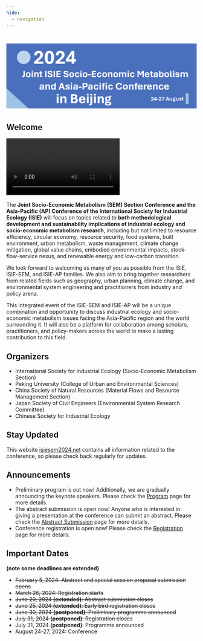 ```yaml
---
hide:
  - navigation
---
```


# ![1706701450090](image/index/1706701450090.png)

## Welcome

<video controls>
<source src="image/index/1706717580636.mp4" type="video/mp4">
</video>

The **Joint Socio-Economic Metabolism (SEM) Section Conference and the Asia-Pacific (AP) Conference of the International Society for Industrial Ecology (ISIE)** will focus on topics related to **both methodological development and sustainability implications of industrial ecology and socio-economic metabolism research**, including but not limited to resource efficiency, circular economy, resource security, food systems, built environment, urban metabolism, waste management, climate change mitigation, global value chains, embodied environmental impacts, stock-flow-service nexus, and renewable energy and low-carbon transition.

We look forward to welcoming as many of you as possible from the ISIE, ISIE-SEM, and ISIE-AP families. We also aim to bring together researchers from related fields such as geography, urban planning, climate change, and environmental system engineering and practitioners from industry and policy arena.

This integrated event of the ISIE-SEM and ISIE-AP will be a unique combination and opportunity to discuss industrial ecology and socio-economic metabolism issues facing the Asia-Pacific region and the world surrounding it. It will also be a platform for collaboration among scholars, practitioners, and policy-makers across the world to make a lasting contribution to this field.

## Organizers

- International Society for Industrial Ecology (Socio-Economic Metabolism Section)
- Peking University (College of Urban and Environmental Sciences)
- China Society of Natural Resources (Material Flows and Resource Management Section)
- Japan Society of Civil Engineers (Environmental System Research Committee)
- Chinese Society for Industrial Ecology

## Stay Updated

<!-- This section title has hyperlink in /Program/index.md -->
<!-- 这一部分在 /Program/index.md 中有超链接，注意标题的修改 -->

This website [isiesem2024.net](index.md) contains all information related to the conference, so please check back regularly for updates.

## Announcements

- Preliminary program is out now! Additionally, we are gradually announcing the keynote speakers. Please check the [Program](Program/index.md) page for more details.
- The abstract submission is open now! Anyone who is interested in giving a presentation at the conference can submit an abstract. Please check the [Abstract Submission](Program/Abstract.md) page for more details.
- Conference registration is open now! Please check the [Registration](Registration/index.md) page for more details.

## Important Dates

**(note some deadlines are extended)**

- <del>February 5, 2024: Abstract and special session proposal submission opens</del>
- <del>March 26, 2024: Registration starts</del>
- <del>June 20, 2024 **(extended)**: Abstract submission closes</del>
- <del>June 25, 2024 **(extended)**: Early bird registration closes</del>
- <del>June 30, 2024 **(postponed)**: Preliminary programme announced</del>
- <del>July 31, 2024 **(postponed)**: Registration closes</del>
- July 31, 2024 **(postponed)**: Programme announced
- August 24-27, 2024: Conference
